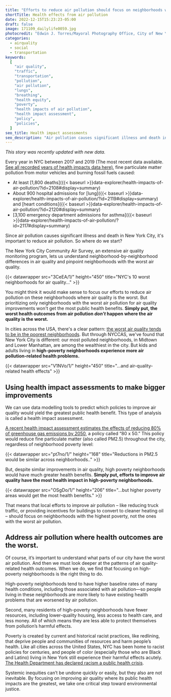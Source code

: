 ```yaml
---
title: "Efforts to reduce air pollution should focus on neighborhoods with the worst health impacts"
shortTitle: Health effects from air pollution
date: 2022-12-15T15:23:23-05:00
draft: false
image: 171109_dailylife0059.jpg
photocredit: "Edwin J. Torres/Mayoral Photography Office, City of New York"
categories:
  - airquality
  - social
  - transportation
keywords:
  [
    "air quality",
    "traffic",
    "transportation",
    "pollution",
    "air pollution",
    "lungs",
    "breathing",
    "health equity",
    "poverty",
    "health impacts of air pollution",
    "health impact assessment",
    "policy",
    "policies",
  ]
seo_title: Health impact assessments
seo_description: "Air pollution causes significant illness and death in New York City. To improve health, where should we start?"
---
```


_This story was recently updated with new data._

Every year in NYC between 2017 and 2019 (The most recent data available. <a href="http://localhost:1313/dev-prod/data-explorer/health-impacts-of-air-pollution/?id=2108#display=summary">See all recorded years of health impacts data here)</a>, fine particulate matter pollution from motor vehicles and burning fossil fuels caused:

- At least [1,800 deaths]({{< baseurl >}}data-explorer/health-impacts-of-air-pollution/?id=2108#display=summary)
- About 900 hospital admissions for [lung]({{< baseurl >}}data-explorer/health-impacts-of-air-pollution/?id=2119#display=summary) and [heart conditions]({{< baseurl >}}data-explorer/health-impacts-of-air-pollution/?id=2120#display=summary)
- [3,100 emergency department admissions for asthma]({{< baseurl >}}data-explorer/health-impacts-of-air-pollution/?id=2117#display=summary)

Since air pollution causes significant illness and death in New York City, it's important to reduce air pollution. So where do we start?

The New York City Community Air Survey, an extensive air quality monitoring program, lets us understand neighborhood-by-neighborhood differences in air quality and pinpoint neighborhoods with the worst air quality.

{{< datawrapper src="3CeEA/1/" height="450" title="NYC's 10 worst neighborhoods for air quality..." >}}

You might think it would make sense to focus our efforts to reduce air pollution on these neighborhoods where air quality is the worst. But prioritizing only neighborhoods with the worst air pollution for air quality improvements won't get the most public health benefits. **Simply put, the worst health outcomes from air pollution _don't_ happen where the air quality is the worst.**

In cities across the USA, there's a clear pattern: [the worst air quality tends to be in the poorest neighborhoods](https://pubmed.ncbi.nlm.nih.gov/24076625/). But through NYCCAS, we've found that New York City is different: our most polluted neighborhoods, in Midtown and Lower Manhattan, are among the wealthiest in the city. But kids and adults living in **high-poverty neighborhoods experience more air pollution-related health problems.**

{{< datawrapper src="V1NVo/1/" height="450" title="...and air-quality-related health effects" >}}

## Using health impact assessments to make bigger improvements

We can use data modelling tools to predict which policies to improve air quality would yield the greatest public health benefit. This type of analysis is called a health impact assessment.

[A recent health impact assessment estimates the effects of reducing 80% of greenhouse gas emissions by 2050](https://pubs.acs.org/doi/full/10.1021/acs.est.0c00694), a policy called “80 x 50.” This policy would reduce fine particulate matter (also called PM2.5) throughout the city, regardless of neighborhood poverty level:

{{< datawrapper src="pt7no/1/" height="168" title="Reductions in PM2.5 would be similar across neighborhoods.." >}}

But, despite similar improvements in air quality, high poverty neighborhoods would have much greater health benefits. **Simply put, efforts to improve air quality have the most health impact in high-poverty neighborhoods.**

{{< datawrapper src="OSgDo/1/" height="206" title="...but higher poverty areas would get the most health benefits." >}}

That means that local efforts to improve air pollution – like reducing truck traffic, or providing incentives for buildings to convert to cleaner heating oil – should focus on neighborhoods with the highest poverty, not the ones with the worst air pollution.

## Address air pollution where health outcomes are the worst.

Of course, it’s important to understand what parts of our city have the worst air pollution. And then we must look deeper at the patterns of air quality-related health outcomes. When we do, we find that focusing on high-poverty neighborhoods is the right thing to do.

High-poverty neighborhoods tend to have higher baseline rates of many health conditions, including those associated with air pollution—so people living in these neighborhoods are more likely to have existing health problems that are worsened by air pollution.

Second, many residents of high-poverty neighborhoods have fewer resources, including lower-quality housing, less access to health care, and less money. All of which means they are less able to protect themselves from pollution’s harmful effects.

Poverty is created by current and historical racist practices, like redlining, that deprive people and communities of resources and harm people’s health. Like all cities across the United States, NYC has been home to racist policies for centuries, and people of color (especially those who are Black and Latino) living in New York still experience their harmful effects acutely. [The Health Department has declared racism a public health crisis](https://www.nyc.gov/site/doh/about/press/pr2021/board-of-health-declares-racism-public-health-crisis.page).

Systemic inequities can’t be undone quickly or easily, but they also are not inevitable. By focusing on improving air quality where its public health impacts are the greatest, we take one critical step toward environmental justice.
